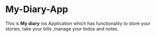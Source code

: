 # My-Diary-App

This is **My diary** ios Application which has functionality to store your stories, take your bills ,manage your todos and    notes.
